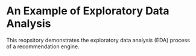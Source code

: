 # An Example of Exploratory Data Analysis

This reopsitory demonstrates the exploratory data analysis (EDA) process of a recommendation engine.



